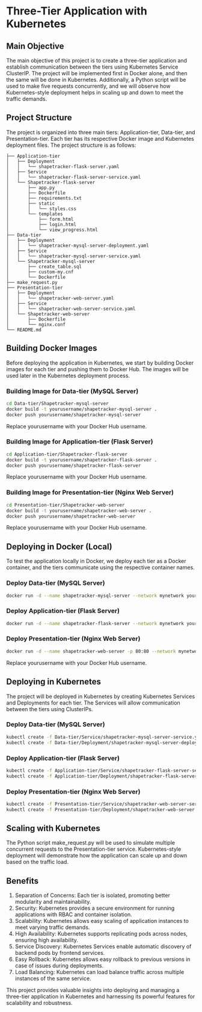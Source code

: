 # Three-Tier Application with Kubernetes
## Main Objective
The main objective of this project is to create a three-tier application and establish communication between the tiers using Kubernetes Service ClusterIP. The project will be implemented first in Docker alone, and then the same will be done in Kubernetes. Additionally, a Python script will be used to make five requests concurrently, and we will observe how Kubernetes-style deployment helps in scaling up and down to meet the traffic demands.

## Project Structure
The project is organized into three main tiers: Application-tier, Data-tier, and Presentation-tier. Each tier has its respective Docker image and Kubernetes deployment files. The project structure is as follows:
```
├── Application-tier
│   ├── Deployment
│   │   └── shapetracker-flask-server.yaml
│   ├── Service
│   │   └── shapetracker-flask-server-service.yaml
│   └── Shapetracker-flask-server
│       ├── app.py
│       ├── Dockerfile
│       ├── requirements.txt
│       ├── static
│       │   └── styles.css
│       └── templates
│           ├── form.html
│           ├── login.html
│           └── view_progress.html
├── Data-tier
│   ├── Deployment
│   │   └── shapetracker-mysql-server-deployment.yaml
│   ├── Service
│   │   └── shapetracker-mysql-server-service.yaml
│   └── Shapetracker-mysql-server
│       ├── create_table.sql
│       ├── custom-my.cnf
│       └── Dockerfile
├── make_request.py
├── Presentation-tier
│   ├── Deployment
│   │   └── shapetracker-web-server.yaml
│   ├── Service
│   │   └── shapetracker-web-server-service.yaml
│   └── Shapetracker-web-server
│       ├── Dockerfile
│       └── nginx.conf
└── README.md
```
## Building Docker Images
Before deploying the application in Kubernetes, we start by building Docker images for each tier and pushing them to Docker Hub. The images will be used later in the Kubernetes deployment process.

### Building Image for Data-tier (MySQL Server)
```bash
cd Data-tier/Shapetracker-mysql-server
docker build -t yourusername/shapetracker-mysql-server .
docker push yourusername/shapetracker-mysql-server
```
Replace yourusername with your Docker Hub username.

### Building Image for Application-tier (Flask Server)
```bash
cd Application-tier/Shapetracker-flask-server
docker build -t yourusername/shapetracker-flask-server .
docker push yourusername/shapetracker-flask-server
```
Replace yourusername with your Docker Hub username.

### Building Image for Presentation-tier (Nginx Web Server)
```bash
cd Presentation-tier/Shapetracker-web-server
docker build -t yourusername/shapetracker-web-server .
docker push yourusername/shapetracker-web-server
```
Replace yourusername with your Docker Hub username.

## Deploying in Docker (Local)
To test the application locally in Docker, we deploy each tier as a Docker container, and the tiers communicate using the respective container names.

###  Deploy Data-tier (MySQL Server)
```bash
docker run -d --name shapetracker-mysql-server --network mynetwork yourusername/shapetracker-mysql-server
```
### Deploy Application-tier (Flask Server)
```bash
docker run -d --name shapetracker-flask-server --network mynetwork yourusername/shapetracker-flask-server
```
### Deploy Presentation-tier (Nginx Web Server)
```bash
docker run -d --name shapetracker-web-server -p 80:80 --network mynetwork yourusername/shapetracker-web-server
```
Replace yourusername with your Docker Hub username.

## Deploying in Kubernetes
The project will be deployed in Kubernetes by creating Kubernetes Services and Deployments for each tier. The Services will allow communication between the tiers using ClusterIPs.

### Deploy Data-tier (MySQL Server)
```bash
kubectl create -f Data-tier/Service/shapetracker-mysql-server-service.yaml
kubectl create -f Data-tier/Deployment/shapetracker-mysql-server-deployment.yaml
```
### Deploy Application-tier (Flask Server)
```bash
kubectl create -f Application-tier/Service/shapetracker-flask-server-service.yaml
kubectl create -f Application-tier/Deployment/shapetracker-flask-server.yaml
```
### Deploy Presentation-tier (Nginx Web Server)
```bash
kubectl create -f Presentation-tier/Service/shapetracker-web-server-service.yaml
kubectl create -f Presentation-tier/Deployment/shapetracker-web-server.yaml
```
## Scaling with Kubernetes
The Python script make_request.py will be used to simulate multiple concurrent requests to the Presentation-tier service. Kubernetes-style deployment will demonstrate how the application can scale up and down based on the traffic load.

## Benefits
1. Separation of Concerns: Each tier is isolated, promoting better modularity and maintainability.
2. Security: Kubernetes provides a secure environment for running applications with RBAC and container isolation.
3. Scalability: Kubernetes allows easy scaling of application instances to meet varying traffic demands.
4. High Availability: Kubernetes supports replicating pods across nodes, ensuring high availability.
5. Service Discovery: Kubernetes Services enable automatic discovery of backend pods by frontend services.
6. Easy Rollback: Kubernetes allows easy rollback to previous versions in case of issues during deployments.
7. Load Balancing: Kubernetes can load balance traffic across multiple instances of the same service.

This project provides valuable insights into deploying and managing a three-tier application in Kubernetes and harnessing its powerful features for scalability and robustness.






